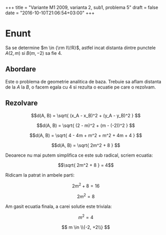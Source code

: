 +++
title = "Variante M1 2009, varianta 2, sub1, problema 5"
draft = false
date = "2016-10-10T21:06:54+03:00"
+++

# Enunt

Sa se determine $m \in {\rm I\\!R}$, astfel incat distanta dintre punctele $A(2, m)$ si $B(m, -2)$ sa fie 4.

## Abordare

Este o problema de geometrie analitica de baza. Trebuie sa aflam distanta de la $A$ la $B$, o facem egala cu $4$ si rezulta o ecuatie pe care o rezolvam.

## Rezolvare

$$d(A, B) = \sqrt{ (x_A - x_B)^2 + (y_A - y_B)^2 } $$

$$d(A, B) = \sqrt{ (2 - m)^2 + (m - (-2))^2 } $$

$$d(A, B) = \sqrt{ 4 - 4m + m^2 + m^2 + 4m + 4 } $$

$$d(A, B) = \sqrt{ 2m^2 + 8 } $$

Deoarece nu mai putem simplifica ce este sub radical, scriem ecuatia:

$$\sqrt{ 2m^2 + 8 } = 4$$

Ridicam la patrat in ambele parti:

$$ 2m^2 + 8 = 16 $$

$$ 2m^2 = 8 $$

Am gasit ecuatia finala, a carei solutie este triviala:

$$ m^2 = 4 $$

$$ m \in \\{-2, +2\\} $$